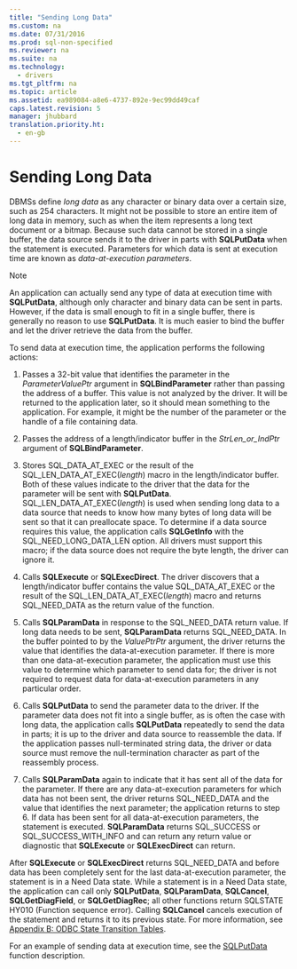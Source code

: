 ```yaml
---
title: "Sending Long Data"
ms.custom: na
ms.date: 07/31/2016
ms.prod: sql-non-specified
ms.reviewer: na
ms.suite: na
ms.technology: 
  - drivers
ms.tgt_pltfrm: na
ms.topic: article
ms.assetid: ea989084-a8e6-4737-892e-9ec99dd49caf
caps.latest.revision: 5
manager: jhubbard
translation.priority.ht: 
  - en-gb
---
```

# Sending Long Data
DBMSs define *long data* as any character or binary data over a certain size, such as 254 characters. It might not be possible to store an entire item of long data in memory, such as when the item represents a long text document or a bitmap. Because such data cannot be stored in a single buffer, the data source sends it to the driver in parts with **SQLPutData** when the statement is executed. Parameters for which data is sent at execution time are known as *data-at-execution parameters*.  
  
> [!NOTE]  
>  An application can actually send any type of data at execution time with **SQLPutData**, although only character and binary data can be sent in parts. However, if the data is small enough to fit in a single buffer, there is generally no reason to use **SQLPutData**. It is much easier to bind the buffer and let the driver retrieve the data from the buffer.  
  
 To send data at execution time, the application performs the following actions:  
  
1.  Passes a 32-bit value that identifies the parameter in the *ParameterValuePtr* argument in **SQLBindParameter** rather than passing the address of a buffer. This value is not analyzed by the driver. It will be returned to the application later, so it should mean something to the application. For example, it might be the number of the parameter or the handle of a file containing data.  
  
2.  Passes the address of a length/indicator buffer in the *StrLen_or_IndPtr* argument of **SQLBindParameter**.  
  
3.  Stores SQL_DATA_AT_EXEC or the result of the SQL_LEN_DATA_AT_EXEC(*length*) macro in the length/indicator buffer. Both of these values indicate to the driver that the data for the parameter will be sent with **SQLPutData**. SQL_LEN_DATA_AT_EXEC(*length*) is used when sending long data to a data source that needs to know how many bytes of long data will be sent so that it can preallocate space. To determine if a data source requires this value, the application calls **SQLGetInfo** with the SQL_NEED_LONG_DATA_LEN option. All drivers must support this macro; if the data source does not require the byte length, the driver can ignore it.  
  
4.  Calls **SQLExecute** or **SQLExecDirect**. The driver discovers that a length/indicator buffer contains the value SQL_DATA_AT_EXEC or the result of the SQL_LEN_DATA_AT_EXEC(*length*) macro and returns SQL_NEED_DATA as the return value of the function.  
  
5.  Calls **SQLParamData** in response to the SQL_NEED_DATA return value. If long data needs to be sent, **SQLParamData** returns SQL_NEED_DATA. In the buffer pointed to by the *ValuePtrPtr* argument, the driver returns the value that identifies the data-at-execution parameter. If there is more than one data-at-execution parameter, the application must use this value to determine which parameter to send data for; the driver is not required to request data for data-at-execution parameters in any particular order.  
  
6.  Calls **SQLPutData** to send the parameter data to the driver. If the parameter data does not fit into a single buffer, as is often the case with long data, the application calls **SQLPutData** repeatedly to send the data in parts; it is up to the driver and data source to reassemble the data. If the application passes null-terminated string data, the driver or data source must remove the null-termination character as part of the reassembly process.  
  
7.  Calls **SQLParamData** again to indicate that it has sent all of the data for the parameter. If there are any data-at-execution parameters for which data has not been sent, the driver returns SQL_NEED_DATA and the value that identifies the next parameter; the application returns to step 6. If data has been sent for all data-at-execution parameters, the statement is executed. **SQLParamData** returns SQL_SUCCESS or SQL_SUCCESS_WITH_INFO and can return any return value or diagnostic that **SQLExecute** or **SQLExecDirect** can return.  
  
 After **SQLExecute** or **SQLExecDirect** returns SQL_NEED_DATA and before data has been completely sent for the last data-at-execution parameter, the statement is in a Need Data state. While a statement is in a Need Data state, the application can call only **SQLPutData**, **SQLParamData**, **SQLCancel**, **SQLGetDiagField**, or **SQLGetDiagRec**; all other functions return SQLSTATE HY010 (Function sequence error). Calling **SQLCancel** cancels execution of the statement and returns it to its previous state. For more information, see [Appendix B: ODBC State Transition Tables](../Topic/Appendix%20B:%20ODBC%20State%20Transition%20Tables.md).  
  
 For an example of sending data at execution time, see the [SQLPutData](../content/SQLPutData-Function.md) function description.